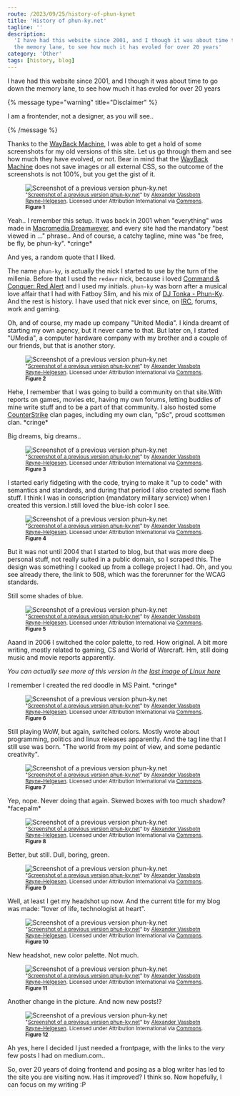 ```yaml
---
route: /2023/09/25/history-of-phun-kynet
title: 'History of phun-ky.net'
tagline: ''
description:
  'I have had this website since 2001, and I though it was about time to go down
  the memory lane, to see how much it has evoled for over 20 years'
category: 'Other'
tags: [history, blog]
---
```


<p class="ph lead">
I have had this website since 2001, and I though it was about time to go down the memory lane, to see how much it has evoled for over 20 years
</p>

{% message type="warning" title="Disclaimer" %}

I am a frontender, not a designer, as you will see..

{% /message %}

Thanks to the [WayBack Machine](https://archive.org/web/), I was able to get a
hold of some screenshots for my old versions of this site. Let us go through
them and see how much they have evolved, or not. Bear in mind that the
[WayBack Machine](https://archive.org/web/) does not save images or all external
CSS, so the outcome of the screenshots is not 100%, but you get the gist of it.

<figure class="ph">
  <img title="Screenshot of a previous version phun-ky.net" alt="Screenshot of a previous version phun-ky.net" src="/img/blog/history-of-phun-ky-01.jpg" class="ph"/>
  <figcaption class="ph">
    <small class="ph">
      "<a class="ph" target="_blank" rel="noopener noreferrer" href="/img/blog/history-of-phun-ky-01.jpg">Screenshot of a previous version phun-ky.net</a>" by <a class="ph" href="https://phun-ky.net" title="en:Alexander Vassbotn Røyne-Helgesen">Alexander Vassbotn Røyne-Helgesen</a>. Licensed under Attribution International via <a class="ph" href="http://creativecommons.org/licenses/by/4.0/">Commons</a>. <strong class="ph">Figure 1</strong>
    </small>
  </figcaption>
</figure>

Yeah.. I remember this setup. It was back in 2001 when "everything" was made in
[Macromedia Dreamwever](https://www.webdesignmuseum.org/old-software/html-editors/macromedia-dreamweaver-1-2),
and every site had the mandatory "best viewed in …" phrase.. And of course, a
catchy tagline, mine was "be free, be fly, be phun-ky". \*cringe\*

And yes, a random quote that I liked.

The name `phun-ky`, is actually the nick I started to use by the turn of the
millenia. Before that I used the `redavr` nick, because i loved
[Command & Conquer: Red Alert](https://en.wikipedia.org/wiki/Command_%26_Conquer:_Red_Alert)
and I used my initials. `phun-ky` was born after a musical love affair that I
had with Fatboy Slim, and his mix of
[DJ Tonka - Phun-Ky](https://www.discogs.com/release/11632-DJ-Tonka-Phun-Ky).
And the rest is history. I have used that nick ever since, on
[IRC](https://en.wikipedia.org/wiki/Internet_Relay_Chat), forums, work and
gaming.

Oh, and of course, my made up company "United Media". I kinda dreamt of starting
my own agency, but it never came to that. But later on, I started "UMedia", a
computer hardware company with my brother and a couple of our friends, but that
is another story.

<figure class="ph">
  <img title="Screenshot of a previous version phun-ky.net" alt="Screenshot of a previous version phun-ky.net" src="/img/blog/history-of-phun-ky-02.jpg" class="ph"/>
  <figcaption class="ph">
    <small class="ph">
      "<a class="ph" target="_blank" rel="noopener noreferrer" href="/img/blog/history-of-phun-ky-02.jpg">Screenshot of a previous version phun-ky.net</a>" by <a class="ph" href="https://phun-ky.net" title="en:Alexander Vassbotn Røyne-Helgesen">Alexander Vassbotn Røyne-Helgesen</a>. Licensed under Attribution International via <a class="ph" href="http://creativecommons.org/licenses/by/4.0/">Commons</a>. <strong class="ph">Figure 2</strong>
    </small>
  </figcaption>
</figure>

Hehe, I remember that I was going to build a community on that site.With reports
on games, movies etc, having my own forums, letting buddies of mine write stuff
and to be a part of that community. I also hosted some
[CounterStrike](<https://en.wikipedia.org/wiki/Counter-Strike_(video_game)>)
clan pages, including my own clan, "pSc", proud scottsmen clan. \*cringe\*

Big dreams, big dreams..

<figure class="ph">
  <img title="Screenshot of a previous version phun-ky.net" alt="Screenshot of a previous version phun-ky.net" src="/img/blog/history-of-phun-ky-03.jpg" class="ph"/>
  <figcaption class="ph">
    <small class="ph">
      "<a class="ph" target="_blank" rel="noopener noreferrer" href="/img/blog/history-of-phun-ky-03.jpg">Screenshot of a previous version phun-ky.net</a>" by <a class="ph" href="https://phun-ky.net" title="en:Alexander Vassbotn Røyne-Helgesen">Alexander Vassbotn Røyne-Helgesen</a>. Licensed under Attribution International via <a class="ph" href="http://creativecommons.org/licenses/by/4.0/">Commons</a>. <strong class="ph">Figure 3</strong>
    </small>
  </figcaption>
</figure>

I started early fidgeting with the code, trying to make it "up to code" with
semantics and standards, and during that period I also created some flash stuff.
I think I was in conscription (mandatory military service) when I created this
version.I still loved the blue-ish color I see.

<figure class="ph">
  <img title="Screenshot of a previous version phun-ky.net" alt="Screenshot of a previous version phun-ky.net" src="/img/blog/history-of-phun-ky-04.jpg" class="ph"/>
  <figcaption class="ph">
    <small class="ph">
      "<a class="ph" target="_blank" rel="noopener noreferrer" href="/img/blog/history-of-phun-ky-04.jpg">Screenshot of a previous version phun-ky.net</a>" by <a class="ph" href="https://phun-ky.net" title="en:Alexander Vassbotn Røyne-Helgesen">Alexander Vassbotn Røyne-Helgesen</a>. Licensed under Attribution International via <a class="ph" href="http://creativecommons.org/licenses/by/4.0/">Commons</a>. <strong class="ph">Figure 4</strong>
    </small>
  </figcaption>
</figure>

But it was not until 2004 that I started to blog, but that was more deep
personal stuff, not really suited in a public domain, so I scraped this. The
design was something I cooked up from a college project I had. Oh, and you see
already there, the link to 508, which was the forerunner for the WCAG standards.

Still some shades of blue.

<figure class="ph">
  <img title="Screenshot of a previous version phun-ky.net" alt="Screenshot of a previous version phun-ky.net" src="/img/blog/history-of-phun-ky-05.jpg" class="ph"/>
  <figcaption class="ph">
    <small class="ph">
      "<a class="ph" target="_blank" rel="noopener noreferrer" href="/img/blog/history-of-phun-ky-05.jpg">Screenshot of a previous version phun-ky.net</a>" by <a class="ph" href="https://phun-ky.net" title="en:Alexander Vassbotn Røyne-Helgesen">Alexander Vassbotn Røyne-Helgesen</a>. Licensed under Attribution International via <a class="ph" href="http://creativecommons.org/licenses/by/4.0/">Commons</a>. <strong class="ph">Figure 5</strong>
    </small>
  </figcaption>
</figure>

Aaand in 2006 I switched the color palette, to red. How original. A bit more
writing, mostly related to gaming, CS and World of Warcraft. Hm, still doing
music and movie reports apparently.

_You can actually see more of this version in the
[last image of Linux here](/2006/08/09/got-a-new-cat-linux)_

I remember I created the red doodle in MS Paint. \*cringe\*

<figure class="ph">
  <img title="Screenshot of a previous version phun-ky.net" alt="Screenshot of a previous version phun-ky.net" src="/img/blog/history-of-phun-ky-06.jpg" class="ph"/>
  <figcaption class="ph">
    <small class="ph">
      "<a class="ph" target="_blank" rel="noopener noreferrer" href="/img/blog/history-of-phun-ky-06.jpg">Screenshot of a previous version phun-ky.net</a>" by <a class="ph" href="https://phun-ky.net" title="en:Alexander Vassbotn Røyne-Helgesen">Alexander Vassbotn Røyne-Helgesen</a>. Licensed under Attribution International via <a class="ph" href="http://creativecommons.org/licenses/by/4.0/">Commons</a>. <strong class="ph">Figure 6</strong>
    </small>
  </figcaption>
</figure>

Still playing WoW, but again, switched colors. Mostly wrote about programming,
politics and linux releases apparently. And the tag line that I still use was
born. "The world from my point of view, and some pedantic creativity".

<figure class="ph">
  <img title="Screenshot of a previous version phun-ky.net" alt="Screenshot of a previous version phun-ky.net" src="/img/blog/history-of-phun-ky-07.jpg" class="ph"/>
  <figcaption class="ph">
    <small class="ph">
      "<a class="ph" target="_blank" rel="noopener noreferrer" href="/img/blog/history-of-phun-ky-07.jpg">Screenshot of a previous version phun-ky.net</a>" by <a class="ph" href="https://phun-ky.net" title="en:Alexander Vassbotn Røyne-Helgesen">Alexander Vassbotn Røyne-Helgesen</a>. Licensed under Attribution International via <a class="ph" href="http://creativecommons.org/licenses/by/4.0/">Commons</a>. <strong class="ph">Figure 7</strong>
    </small>
  </figcaption>
</figure>

Yep, nope. Never doing that again. Skewed boxes with too much shadow?
\*facepalm\*

<figure class="ph">
  <img title="Screenshot of a previous version phun-ky.net" alt="Screenshot of a previous version phun-ky.net" src="/img/blog/history-of-phun-ky-08.jpg" class="ph"/>
  <figcaption class="ph">
    <small class="ph">
      "<a class="ph" target="_blank" rel="noopener noreferrer" href="/img/blog/history-of-phun-ky-08.jpg">Screenshot of a previous version phun-ky.net</a>" by <a class="ph" href="https://phun-ky.net" title="en:Alexander Vassbotn Røyne-Helgesen">Alexander Vassbotn Røyne-Helgesen</a>. Licensed under Attribution International via <a class="ph" href="http://creativecommons.org/licenses/by/4.0/">Commons</a>. <strong class="ph">Figure 8</strong>
    </small>
  </figcaption>
</figure>

Better, but still. Dull, boring, green.

<figure class="ph">
  <img title="Screenshot of a previous version phun-ky.net" alt="Screenshot of a previous version phun-ky.net" src="/img/blog/history-of-phun-ky-09.jpg" class="ph"/>
  <figcaption class="ph">
    <small class="ph">
      "<a class="ph" target="_blank" rel="noopener noreferrer" href="/img/blog/history-of-phun-ky-09.jpg">Screenshot of a previous version phun-ky.net</a>" by <a class="ph" href="https://phun-ky.net" title="en:Alexander Vassbotn Røyne-Helgesen">Alexander Vassbotn Røyne-Helgesen</a>. Licensed under Attribution International via <a class="ph" href="http://creativecommons.org/licenses/by/4.0/">Commons</a>. <strong class="ph">Figure 9</strong>
    </small>
  </figcaption>
</figure>

Well, at least I get my headshot up now. And the current title for my blog was
made: "lover of life, technologist at heart".

<figure class="ph">
  <img title="Screenshot of a previous version phun-ky.net" alt="Screenshot of a previous version phun-ky.net" src="/img/blog/history-of-phun-ky-10.jpg" class="ph"/>
  <figcaption class="ph">
    <small class="ph">
      "<a class="ph" target="_blank" rel="noopener noreferrer" href="/img/blog/history-of-phun-ky-10.jpg">Screenshot of a previous version phun-ky.net</a>" by <a class="ph" href="https://phun-ky.net" title="en:Alexander Vassbotn Røyne-Helgesen">Alexander Vassbotn Røyne-Helgesen</a>. Licensed under Attribution International via <a class="ph" href="http://creativecommons.org/licenses/by/4.0/">Commons</a>. <strong class="ph">Figure 10</strong>
    </small>
  </figcaption>
</figure>

New headshot, new color palette. Not much.

<figure class="ph">
  <img title="Screenshot of a previous version phun-ky.net" alt="Screenshot of a previous version phun-ky.net" src="/img/blog/history-of-phun-ky-11.jpg" class="ph"/>
  <figcaption class="ph">
    <small class="ph">
      "<a class="ph" target="_blank" rel="noopener noreferrer" href="/img/blog/history-of-phun-ky-11.jpg">Screenshot of a previous version phun-ky.net</a>" by <a class="ph" href="https://phun-ky.net" title="en:Alexander Vassbotn Røyne-Helgesen">Alexander Vassbotn Røyne-Helgesen</a>. Licensed under Attribution International via <a class="ph" href="http://creativecommons.org/licenses/by/4.0/">Commons</a>. <strong class="ph">Figure 11</strong>
    </small>
  </figcaption>
</figure>

Another change in the picture. And now new posts!?

<figure class="ph">
  <img title="Screenshot of a previous version phun-ky.net" alt="Screenshot of a previous version phun-ky.net" src="/img/blog/history-of-phun-ky-12.jpg" class="ph"/>
  <figcaption class="ph">
    <small class="ph">
      "<a class="ph" target="_blank" rel="noopener noreferrer" href="/img/blog/history-of-phun-ky-12.jpg">Screenshot of a previous version phun-ky.net</a>" by <a class="ph" href="https://phun-ky.net" title="en:Alexander Vassbotn Røyne-Helgesen">Alexander Vassbotn Røyne-Helgesen</a>. Licensed under Attribution International via <a class="ph" href="http://creativecommons.org/licenses/by/4.0/">Commons</a>. <strong class="ph">Figure 12</strong>
    </small>
  </figcaption>
</figure>

Ah yes, here I decided I just needed a frontpage, with the links to the _very_
few posts I had on medium.com..

So, over 20 years of doing frontend and posing as a blog writer has led to the
site you are visiting now. Has it improved? I think so. Now hopefully, I can
focus on my writing :P
